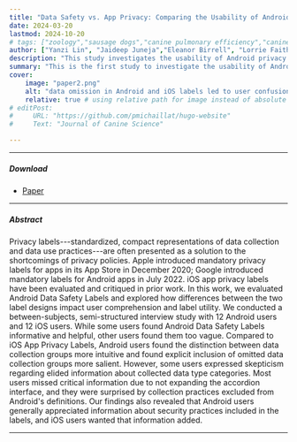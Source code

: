 ```yaml
---
title: "Data Safety vs. App Privacy: Comparing the Usability of Android and iOS Privacy Labels" 
date: 2024-03-20
lastmod: 2024-10-20
# tags: ["zoology","sausage dogs","canine pulmonary efficiency","canine science","experimental zoology"]
author: ["Yanzi Lin", "Jaideep Juneja","Eleanor Birrell", "Lorrie Faith Cranor"]
description: "This study investigates the usability of Android privacy labels and compares it to the usability of iOS labels. Published in the Proceedings of Privacy Enhancing Technologies Symposium, 2024." 
summary: "This is the first study to investigate the usability of Android privacy labels since the mandate in July 2022. We compare their usability to that of iOS labels through a between-subjects, semi-structured interview study involving 12 Android users and 12 iOS users." 
cover:
    image: "paper2.png"
    alt: "data omission in Android and iOS labels led to user confusion"
    relative: true # using relative path for image instead of absolute
# editPost:
#     URL: "https://github.com/pmichaillat/hugo-website"
#     Text: "Journal of Canine Science"

---
```


---

##### Download

+ [Paper](https://petsymposium.org/popets/2024/popets-2024-0047.php)
<!-- + [Online appendix](appendix2.pdf)
+ [Code and data](https://github.com/pmichaillat/wunk) -->

---

##### Abstract

Privacy labels---standardized, compact representations of data collection and data use practices---are often presented as a solution to the shortcomings of privacy policies. Apple introduced mandatory privacy labels for apps in its App Store in December 2020; Google introduced mandatory labels for Android apps in July 2022. iOS app privacy labels have been evaluated and critiqued in prior work. In this work, we evaluated Android Data Safety Labels and explored how differences between the two label designs impact user comprehension and label utility. We conducted a between-subjects, semi-structured interview study with 12 Android users and 12 iOS users. While some users found Android Data Safety Labels informative and helpful, other users found them too vague. Compared to iOS App Privacy Labels, Android users found the distinction between data collection groups more intuitive and found explicit inclusion of omitted data collection groups more salient. However, some users expressed skepticism regarding elided information about collected data type categories. Most users missed critical information due to not expanding the accordion interface, and they were surprised by collection practices excluded from Android's definitions. Our findings also revealed that Android users generally appreciated information about security practices included in the labels, and iOS users wanted that information added.

---

<!-- ##### Figure 2: Dimensions of a sausage dog

![](paper2.png)

---

##### Citation

Prinzel, Florianus, and Moritz-Maria von Igelfeld. 2004. "The Finer Points of Sausage Dogs." *Journal of Canine Science* 43 (2): 89–109. http://www.alexandermccallsmith.com/book/the-finer-points-of-sausage-dogs.

```BibTeX
@article{PI04,
author = {Florianus Prinzel and Moritz-Maria von Igelfeld},
year = {2004},
title ={The Finer Points of Sausage Dogs},
journal = {Journal of Canine Science},
volume = {43},
number = {2},
pages = {89--109},
url = {http://www.alexandermccallsmith.com/book/the-finer-points-of-sausage-dogs}}
```

---

##### Related material

+ [Presentation slides](presentation2.pdf)
+ [Wikipedia entry](https://en.wikipedia.org/wiki/The_Finer_Points_of_Sausage_Dogs) -->

